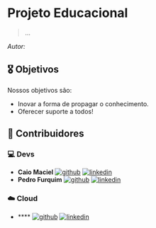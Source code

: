 # Projeto Educacional


> ...


*Autor:*  


## 🎖️ Objetivos

Nossos objetivos são:

- Inovar a forma de propagar o conhecimento.
- Oferecer suporte a todos!

## 👥 Contribuidores

### 💻 Devs

- **Caio Maciel** [![github](https://img.shields.io/badge/GitHub-100000?style=for-the-badge&logo=github&logoColor=white)](https://github.com/M4ciel) [![linkedin](https://img.shields.io/badge/LinkedIn-0077B5?style=for-the-badge&logo=linkedin&logoColor=white)](https://www.linkedin.com/in/caio-maciel/)
- **Pedro Furquim** [![github](https://img.shields.io/badge/GitHub-100000?style=for-the-badge&logo=github&logoColor=white)](https://github.com/devpedrofurquim) [![linkedin](https://img.shields.io/badge/LinkedIn-0077B5?style=for-the-badge&logo=linkedin&logoColor=white)](https://www.linkedin.com/in/pedro-furquim-dev/)

### ☁️ Cloud
- **** [![github](https://img.shields.io/badge/GitHub-100000?style=for-the-badge&logo=github&logoColor=white)](https://github.com/[GITHUB_USER]) [![linkedin](https://img.shields.io/badge/LinkedIn-0077B5?style=for-the-badge&logo=linkedin&logoColor=white)](https://www.linkedin.com/in/[LINKEDIN_USER]/)
